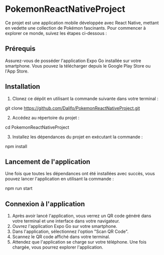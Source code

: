 # PokemonReactNativeProject

Ce projet est une application mobile développée avec React Native, mettant en vedette une collection de Pokémon fascinants. Pour commencer à explorer ce monde, suivez les étapes ci-dessous :

## Prérequis
Assurez-vous de posséder l'application Expo Go installée sur votre smartphone. Vous pouvez la télécharger depuis le Google Play Store ou l'App Store.

## Installation
1. Clonez ce dépôt en utilisant la commande suivante dans votre terminal :

git clone https://github.com/Dalifo/PokemonReactNativeProject.git

2. Accédez au répertoire du projet :

cd PokemonReactNativeProject


3. Installez les dépendances du projet en exécutant la commande :

npm install

## Lancement de l'application
Une fois que toutes les dépendances ont été installées avec succès, vous pouvez lancer l'application en utilisant la commande :

npm run start

## Connexion à l'application
1. Après avoir lancé l'application, vous verrez un QR code généré dans votre terminal et une interface dans votre navigateur.
2. Ouvrez l'application Expo Go sur votre smartphone.
3. Dans l'application, sélectionnez l'option "Scan QR Code".
4. Scannez le QR code affiché dans votre terminal.
5. Attendez que l'application se charge sur votre téléphone. Une fois chargée, vous pourrez explorer l'application.
